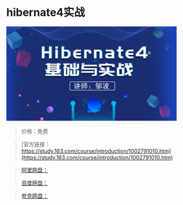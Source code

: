 # hibernate4实战

![img](../../../assets/study163/free/bf6812af0e46476c811ddb155cf29dec.jpg)

> 价格：免费

> [官方链接：https://study.163.com/course/introduction/1002791010.htm](https://study.163.com/course/introduction/1002791010.htm)

> [阿里网盘：]()

> [百度网盘：]()

> [夸克网盘：]()
